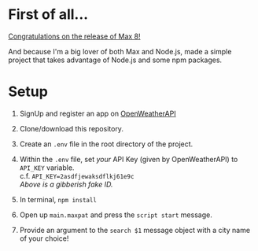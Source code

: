 # First of all...
[Congratulations on the release of Max 8!](https://cycling74.com/products/max-features)

And because I'm a big lover of both Max and Node.js, made a simple project that takes advantage of Node.js and some npm packages.

# Setup

1. SignUp and register an app on [OpenWeatherAPI](https://openweathermap.org/)

1. Clone/download this repository.
1. Create an `.env` file in the root directory of the project.
1. Within the `.env` file, set *your* API Key (given by OpenWeatherAPI) to `API_KEY` variable.  
c.f. `API_KEY=2asdfjewaksdflkj61e9c`  
*Above is a gibberish fake ID.*
1. In terminal, `npm install`
1. Open up `main.maxpat` and press the `script start` message.
1. Provide an argument to the `search $1` message object with a city name of your choice! 